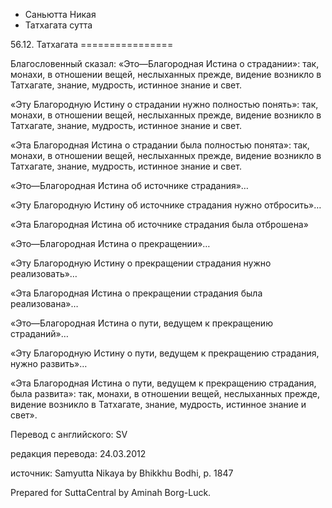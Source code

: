 









* Саньютта Никая
* Татхагата сутта


56\.12\. Татхагата
\=\=\=\=\=\=\=\=\=\=\=\=\=\=\=\=



Благословенный сказал: «Это—Благородная Истина о страдании»: так, монахи, в отношении вещей, неслыханных прежде, видение возникло в Татхагате, знание, мудрость, истинное знание и свет\.


«Эту Благородную Истину о страдании нужно полностью понять»: так, монахи, в отношении вещей, неслыханных прежде, видение возникло в Татхагате, знание, мудрость, истинное знание и свет\.


«Эта Благородная Истина о страдании была полностью понята»: так, монахи, в отношении вещей, неслыханных прежде, видение возникло в Татхагате, знание, мудрость, истинное знание и свет\.


«Это—Благородная Истина об источнике страдания»…


«Эту Благородную Истину об источнике страдания нужно отбросить»…


«Эта Благородная Истина об источнике страдания была отброшена»


«Это—Благородная Истина о прекращении»…


«Эту Благородную Истину о прекращении страдания нужно реализовать»…


«Эта Благородная Истина о прекращении страдания была реализована»…


«Это—Благородная Истина о пути, ведущем к прекращению страданий»…


«Эту Благородную Истину о пути, ведущем к прекращению страдания, нужно развить»…


«Эта Благородная Истина о пути, ведущем к прекращению страдания, была развита»: так, монахи, в отношении вещей, неслыханных прежде, видение возникло в Татхагате, знание, мудрость, истинное знание и свет»\.



Перевод с английского: SV


редакция перевода: 24\.03\.2012


источник: Samyutta Nikaya by Bhikkhu Bodhi, p\. 1847


Prepared for SuttaCentral by Aminah Borg\-Luck\.






